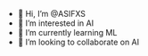 - 👋 Hi, I’m @ASIFXS
- 👀 I’m interested in AI 
- 🌱 I’m currently learning ML
- 💞️ I’m looking to collaborate on AI


<!---
ASIFXS/ASIFXS is a ✨ special ✨ repository because its `README.md` (this file) appears on your GitHub profile.
You can click the Preview link to take a look at your changes.
--->
